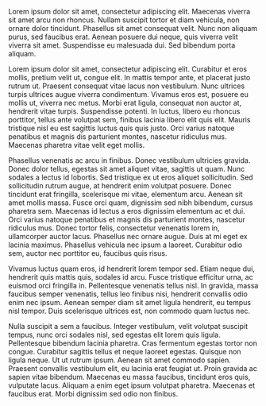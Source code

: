 Lorem ipsum dolor sit amet, consectetur adipiscing elit. Maecenas viverra sit amet arcu non rhoncus. Nullam suscipit tortor et diam vehicula, non ornare dolor tincidunt. Phasellus sit amet consequat velit. Nunc non aliquam purus, sed faucibus erat. Aenean posuere dui neque, quis viverra velit viverra sit amet. Suspendisse eu malesuada dui. Sed bibendum porta aliquam.

Lorem ipsum dolor sit amet, consectetur adipiscing elit. Curabitur et eros mollis, pretium velit ut, congue elit. In mattis tempor ante, et placerat justo rutrum ut. Praesent consequat vitae lacus non vestibulum. Nunc ultrices turpis ultrices augue viverra condimentum. Vivamus eros est, posuere eu mollis ut, viverra nec metus. Morbi erat ligula, consequat non auctor at, hendrerit vitae turpis. Suspendisse potenti. In luctus, libero eu rhoncus porttitor, tellus ante volutpat sem, finibus lacinia libero elit quis elit. Mauris tristique nisl eu est sagittis luctus quis quis justo. Orci varius natoque penatibus et magnis dis parturient montes, nascetur ridiculus mus. Maecenas pharetra vitae velit eget mollis.

Phasellus venenatis ac arcu in finibus. Donec vestibulum ultricies gravida. Donec dolor tellus, egestas sit amet aliquet vitae, sagittis ut quam. Nunc sodales a lectus id lobortis. Sed tristique ex ut eros aliquet sollicitudin. Sed sollicitudin rutrum augue, at hendrerit enim volutpat posuere. Donec tincidunt erat fringilla, scelerisque mi vitae, elementum arcu. Aenean sit amet mollis massa. Fusce orci quam, dignissim sed nibh bibendum, cursus pharetra sem. Maecenas id lectus a eros dignissim elementum ac et dui. Orci varius natoque penatibus et magnis dis parturient montes, nascetur ridiculus mus. Donec tortor felis, consectetur venenatis lorem in, ullamcorper auctor lacus. Phasellus nec ornare augue. Duis at mi eget ex lacinia maximus. Phasellus vehicula nec ipsum a laoreet. Curabitur odio sem, auctor nec porttitor eu, faucibus quis risus.

Vivamus luctus quam eros, id hendrerit lorem tempor sed. Etiam neque dui, hendrerit quis mattis quis, sodales id arcu. Fusce tristique efficitur urna, ac euismod orci fringilla in. Pellentesque venenatis tellus nisl. In gravida, massa faucibus semper venenatis, tellus leo finibus nisi, hendrerit convallis odio enim nec ipsum. Aenean semper diam sit amet ligula hendrerit, eu tempus nisl tempor. Duis scelerisque ultrices est, non commodo quam luctus nec.

Nulla suscipit a sem a faucibus. Integer vestibulum, velit volutpat suscipit tempus, nunc orci sodales nisl, sed egestas elit lorem quis ligula. Pellentesque bibendum lacinia pharetra. Cras fermentum egestas tortor non congue. Curabitur sagittis tellus et neque laoreet egestas. Quisque non ligula neque. Ut ut rutrum ipsum. Aenean sit amet commodo sapien. Praesent convallis vestibulum elit, eu lacinia erat feugiat ut. Proin gravida ac sapien vitae bibendum. Maecenas eu massa faucibus, tincidunt eros quis, vulputate lacus. Aliquam a enim eget ipsum volutpat pharetra. Maecenas et faucibus erat. Morbi dignissim sed odio non finibus.
